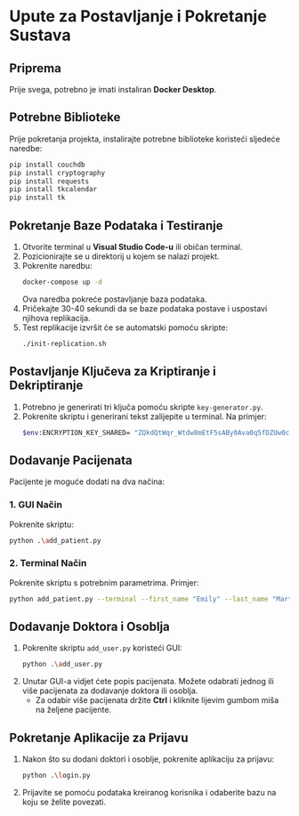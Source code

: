 # Upute za Postavljanje i Pokretanje Sustava

## Priprema
Prije svega, potrebno je imati instaliran **Docker Desktop**.

## Potrebne Biblioteke

Prije pokretanja projekta, instalirajte potrebne biblioteke koristeći sljedeće naredbe:
```bash
pip install couchdb
pip install cryptography
pip install requests
pip install tkcalendar
pip install tk
```

## Pokretanje Baze Podataka i Testiranje

1. Otvorite terminal u **Visual Studio Code-u** ili običan terminal.
2. Pozicionirajte se u direktorij u kojem se nalazi projekt.
3. Pokrenite naredbu:
   ```bash
   docker-compose up -d
   ```
   Ova naredba pokreće postavljanje baza podataka.
4. Pričekajte 30-40 sekundi da se baze podataka postave i uspostavi njihova replikacija.
5. Test replikacije izvršit će se automatski pomoću skripte:
   ```bash
   ./init-replication.sh
   ```

## Postavljanje Ključeva za Kriptiranje i Dekriptiranje

1. Potrebno je generirati tri ključa pomoću skripte `key-generator.py`.
2. Pokrenite skriptu i generirani tekst zalijepite u terminal. Na primjer:
   ```bash
   $env:ENCRYPTION_KEY_SHARED= "ZQkdQtWqr_Wtdw8mEtF5sABy0Ava0q5fDZUw0c0zh_M="
   ```

## Dodavanje Pacijenata

Pacijente je moguće dodati na dva načina:

### 1. GUI Način
Pokrenite skriptu:
```bash
python .\add_patient.py
```

### 2. Terminal Način
Pokrenite skriptu s potrebnim parametrima. Primjer:
```bash
python add_patient.py --terminal --first_name "Emily" --last_name "Martin" --oib "01234567890" --dob "2002-06-18" --gender "Female" --email "emily.martin@example.com" --baza Osijek
```

## Dodavanje Doktora i Osoblja

1. Pokrenite skriptu `add_user.py` koristeći GUI:
   ```bash
   python .\add_user.py
   ```
2. Unutar GUI-a vidjet ćete popis pacijenata. Možete odabrati jednog ili više pacijenata za dodavanje doktora ili osoblja.
   - Za odabir više pacijenata držite **Ctrl** i kliknite lijevim gumbom miša na željene pacijente.

## Pokretanje Aplikacije za Prijavu

1. Nakon što su dodani doktori i osoblje, pokrenite aplikaciju za prijavu:
   ```bash
   python .\login.py
   ```
2. Prijavite se pomoću podataka kreiranog korisnika i odaberite bazu na koju se želite povezati.


